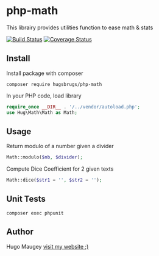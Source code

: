 # php-math

This librairy provides utilities function to ease math & stats

[![Build Status](https://travis-ci.org/hugsbrugs/php-math.svg?branch=master)](https://travis-ci.org/hugsbrugs/php-math)
[![Coverage Status](https://coveralls.io/repos/github/hugsbrugs/php-math/badge.svg?branch=master)](https://coveralls.io/github/hugsbrugs/php-math?branch=master)

## Install

Install package with composer
```
composer require hugsbrugs/php-math
```

In your PHP code, load library
```php
require_once __DIR__ . '/../vendor/autoload.php';
use Hug\Math\Math as Math;
```

## Usage

Return modulo of a number given a divider
```php
Math::modulo($nb, $divider);
```

Compute Dice Coefficient for 2 given texts
```php
Math::dice($str1 = '', $str2 = '');
```

## Unit Tests

```
composer exec phpunit
```

## Author

Hugo Maugey [visit my website ;)](https://hugo.maugey.fr)